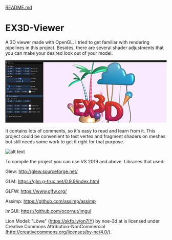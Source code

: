 [README.md](https://github.com/ahmaderfani12/EX3D-Viewer/files/7100198/README.md)
# EX3D-Viewer
A 3D viewer made with OpenGL. I tried to get familiar with rendering pipelines in this project. Besides, there are several shader adjustments that you can make your desired look out of your model.

![alt text](https://github.com/ahmaderfani12/EX3D-Viewer/blob/main/preview/Ex3DViewer_default.png)

It contains lots of comments, so it's easy to read and learn from it. This project could be convenient to test vertex and fragment shaders on meshes but still needs some work to get it right for that purpose. 

![alt text](https://github.com/ahmaderfani12/EX3D-Viewer/blob/main/preview/Ex3DViewer_lion.gif)

To compile the project you can use VS 2019 and above. 
Libraries that used:

Glew: http://glew.sourceforge.net/

GLM: https://glm.g-truc.net/0.9.9/index.html

GLFW: https://www.glfw.org/

Assimp: https://github.com/assimp/assimp

ImGUI: https://github.com/ocornut/imgui

Lion Model: "Löwe" (https://skfb.ly/on7IY) by noe-3d.at is licensed under Creative Commons Attribution-NonCommercial (http://creativecommons.org/licenses/by-nc/4.0/).

